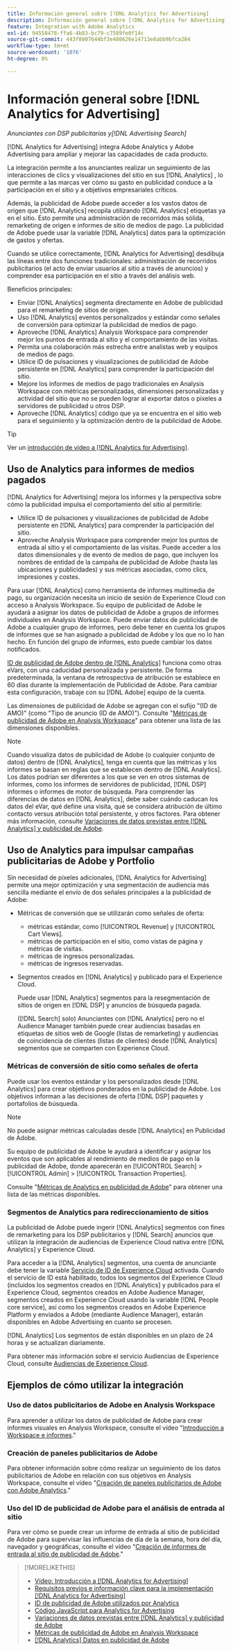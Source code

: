 ```yaml
---
title: Información general sobre [!DNL Analytics for Advertising]
description: Información general sobre [!DNL Analytics for Advertising]
feature: Integration with Adobe Analytics
exl-id: 94558478-ffa6-4b83-bc79-c7589fe0f14c
source-git-commit: 443f8907644bf3e480626e14713e8abb9bfca284
workflow-type: tm+mt
source-wordcount: '1076'
ht-degree: 0%

---
```


# Información general sobre [!DNL Analytics for Advertising]

*Anunciantes con DSP publicitarias y[!DNL Advertising Search]*

[!DNL Analytics for Advertising] integra Adobe Analytics y Adobe Advertising para ampliar y mejorar las capacidades de cada producto.

La integración permite a los anunciantes realizar un seguimiento de las interacciones de clics y visualizaciones del sitio en sus [!DNL Analytics] , lo que permite a las marcas ver cómo su gasto en publicidad conduce a la participación en el sitio y a objetivos empresariales críticos.

Además, la publicidad de Adobe puede acceder a los vastos datos de origen que [!DNL Analytics] recopila utilizando [!DNL Analytics] etiquetas ya en el sitio. Esto permite una administración de recorridos más sólida, remarketing de origen e informes de sitio de medios de pago. La publicidad de Adobe puede usar la variable [!DNL Analytics] datos para la optimización de gastos y ofertas.

Cuando se utilice correctamente, [!DNL Analytics for Advertising] desdibuja las líneas entre dos funciones tradicionales: administración de recorridos publicitarios (el acto de enviar usuarios al sitio a través de anuncios) y comprender esa participación en el sitio a través del análisis web.

Beneficios principales:

* Enviar [!DNL Analytics] segmenta directamente en Adobe de publicidad para el remarketing de sitios de origen.
* Uso [!DNL Analytics] eventos personalizados y estándar como señales de conversión para optimizar la publicidad de medios de pago.
* Aproveche [!DNL Analytics] Analysis Workspace para comprender mejor los puntos de entrada al sitio y el comportamiento de las visitas.
* Permita una colaboración más estrecha entre analistas web y equipos de medios de pago.
* Utilice ID de pulsaciones y visualizaciones de publicidad de Adobe persistente en [!DNL Analytics] para comprender la participación del sitio.
* Mejore los informes de medios de pago tradicionales en Analysis Workspace con métricas personalizadas, dimensiones personalizadas y actividad del sitio que no se pueden lograr al exportar datos o píxeles a servidores de publicidad u otros DSP.
* Aproveche [!DNL Analytics] código que ya se encuentra en el sitio web para el seguimiento y la optimización dentro de la publicidad de Adobe.

>[!TIP]
>
> Ver un [introducción de vídeo a [!DNL Analytics for Advertising]](https://experienceleague.adobe.com/docs/advertising-learn/tutorials/analytics/intro-a4adc.html?lang=en#analytics).

## Uso de Analytics para informes de medios pagados

[!DNL Analytics for Advertising] mejora los informes y la perspectiva sobre cómo la publicidad impulsa el comportamiento del sitio al permitirle:

* Utilice ID de pulsaciones y visualizaciones de publicidad de Adobe persistente en [!DNL Analytics] para comprender la participación del sitio.
* Aproveche Analysis Workspace para comprender mejor los puntos de entrada al sitio y el comportamiento de las visitas. Puede acceder a los datos dimensionales y de evento de medios de pago, que incluyen los nombres de entidad de la campaña de publicidad de Adobe (hasta las ubicaciones y publicidades) y sus métricas asociadas, como clics, impresiones y costes.

Para usar [!DNL Analytics] como herramienta de informes multimedia de pago, su organización necesita un inicio de sesión de Experience Cloud con acceso a Analysis Workspace. Su equipo de publicidad de Adobe le ayudará a asignar los datos de publicidad de Adobe a grupos de informes individuales en Analysis Workspace. Puede enviar datos de publicidad de Adobe a cualquier grupo de informes, pero debe tener en cuenta los grupos de informes que se han asignado a publicidad de Adobe y los que no lo han hecho. En función del grupo de informes, esto puede cambiar los datos notificados.

[ID de publicidad de Adobe dentro de [!DNL Analytics]](ids.md) funciona como otras eVars, con una caducidad personalizada y persistente. De forma predeterminada, la ventana de retrospectiva de atribución se establece en 60 días durante la implementación de Publicidad de Adobe. Para cambiar esta configuración, trabaje con su [!DNL Adobe] equipo de la cuenta.

Las dimensiones de publicidad de Adobe se agregan con el sufijo &quot;(ID de AMO)&quot; (como &quot;Tipo de anuncio (ID de AMO)&quot;). Consulte &quot;[Métricas de publicidad de Adobe en Analysis Workspace](advertising-metrics-in-analytics.md)&quot; para obtener una lista de las dimensiones disponibles.

>[!NOTE]
>
> Cuando visualiza datos de publicidad de Adobe (o cualquier conjunto de datos) dentro de [!DNL Analytics], tenga en cuenta que las métricas y los informes se basan en reglas que se establecen dentro de [!DNL Analytics]. Los datos podrían ser diferentes a los que se ven en otros sistemas de informes, como los informes de servidores de publicidad, [!DNL DSP] informes o informes de motor de búsqueda. Para comprender las diferencias de datos en [!DNL Analytics], debe saber cuándo caducan los datos del eVar, qué define una visita, qué se considera atribución de último contacto versus atribución total persistente, y otros factores. Para obtener más información, consulte [Variaciones de datos previstas entre [!DNL Analytics] y publicidad de Adobe](data-variances.md).

## Uso de Analytics para impulsar campañas publicitarias de Adobe y Portfolio

Sin necesidad de píxeles adicionales, [!DNL Analytics for Advertising] permite una mejor optimización y una segmentación de audiencia más sencilla mediante el envío de dos señales principales a la publicidad de Adobe:

* Métricas de conversión que se utilizarán como señales de oferta:
   * métricas estándar, como [!UICONTROL Revenue] y [!UICONTROL Cart Views].
   * métricas de participación en el sitio, como vistas de página y métricas de visitas.
   * métricas de ingresos personalizadas.
   * métricas de ingresos reservadas.
* Segmentos creados en [!DNL Analytics] y publicado para el Experience Cloud.

   Puede usar [!DNL Analytics] segmentos para la resegmentación de sitios de origen en [!DNL DSP] y anuncios de búsqueda pagada.

   ([!DNL Search] solo) Anunciantes con [!DNL Analytics] pero no el Audience Manager también puede crear audiencias basadas en etiquetas de sitios web de Google (listas de remarketing) y audiencias de coincidencia de clientes (listas de clientes) desde [!DNL Analytics] segmentos que se comparten con Experience Cloud.

### Métricas de conversión de sitio como señales de oferta

Puede usar los eventos estándar y los personalizados desde [!DNL Analytics] para crear objetivos ponderados en la publicidad de Adobe. Los objetivos informan a las decisiones de oferta [!DNL DSP] paquetes y portafolios de búsqueda.

>[!NOTE]
>
> No puede asignar métricas calculadas desde [!DNL Analytics] en Publicidad de Adobe.

Su equipo de publicidad de Adobe le ayudará a identificar y asignar los eventos que son aplicables al rendimiento de medios de pago en la publicidad de Adobe, donde aparecerán en [!UICONTROL Search] > [!UICONTROL Admin] > [!UICONTROL Transaction Properties].

Consulte &quot;[Métricas de Analytics en publicidad de Adobe](analytics-data-in-advertising.md)&quot; para obtener una lista de las métricas disponibles.

### Segmentos de Analytics para redireccionamiento de sitios

La publicidad de Adobe puede ingerir [!DNL Analytics] segmentos con fines de remarketing para los DSP publicitarios y [!DNL Search] anuncios que utilizan la integración de audiencias de Experience Cloud nativa entre [!DNL Analytics] y Experience Cloud.

Para acceder a la [!DNL Analytics] segmentos, una cuenta de anunciante debe tener la variable [Servicio de ID de Experience Cloud](https://experienceleague.adobe.com/docs/id-service/using/home.html) activada. Cuando el servicio de ID está habilitado, todos los segmentos del Experience Cloud (incluidos los segmentos creados en [!DNL Analytics] y publicados para el Experience Cloud, segmentos creados en Adobe Audience Manager, segmentos creados en Experience Cloud usando la variable [!DNL People core service], así como los segmentos creados en Adobe Experience Platform y enviados a Adobe (mediante Audience Manager), estarán disponibles en Adobe Advertising en cuanto se procesen.

[!DNL Analytics] Los segmentos de están disponibles en un plazo de 24 horas y se actualizan diariamente.

Para obtener más información sobre el servicio Audiencias de Experience Cloud, consulte [Audiencias de Experience Cloud](https://experienceleague.adobe.com/docs/core-services/interface/audiences/audience-library.html).

## Ejemplos de cómo utilizar la integración

### Uso de datos publicitarios de Adobe en Analysis Workspace

Para aprender a utilizar los datos de publicidad de Adobe para crear informes visuales en Analysis Workspace, consulte el vídeo &quot;[Introducción a Workspace e informes](https://experienceleague.adobe.com/docs/advertising-learn/tutorials/analytics/analytics-analysis-workspace-a4adc.html).&quot;

### Creación de paneles publicitarios de Adobe

Para obtener información sobre cómo realizar un seguimiento de los datos publicitarios de Adobe en relación con sus objetivos en Analysis Workspace, consulte el vídeo &quot;[Creación de paneles publicitarios de Adobe con Adobe Analytics](https://experienceleague.adobe.com/docs/advertising-learn/tutorials/analytics/analytics-dashboards-a4adc.html).&quot;

### Uso del ID de publicidad de Adobe para el análisis de entrada al sitio

Para ver cómo se puede crear un informe de entrada al sitio de publicidad de Adobe para supervisar las influencias de día de la semana, hora del día, navegador y geográficas, consulte el vídeo &quot;[Creación de informes de entrada al sitio de publicidad de Adobe](https://experienceleague.adobe.com/docs/advertising-learn/tutorials/analytics/analytics-site-entry-a4adc.html).&quot;

>[!MORELIKETHIS]
>
>* [Vídeo: Introducción a [!DNL Analytics for Advertising]](https://experienceleague.adobe.com/docs/advertising-learn/tutorials/analytics/intro-a4adc.html)
>* [Requisitos previos e información clave para la implementación [!DNL Analytics for Advertising]](prerequisites.md)
>* [ID de publicidad de Adobe utilizados por Analytics](ids.md)
>* [Código JavaScript para Analytics for Advertising](/help/integrations/analytics/javascript.md)
>* [Variaciones de datos previstas entre [!DNL Analytics] y publicidad de Adobe](data-variances.md)
>* [Métricas de publicidad de Adobe en Analysis Workspace](/help/integrations/analytics/advertising-metrics-in-analytics.md)
>* [[!DNL Analytics] Datos en publicidad de Adobe](/help/integrations/analytics/analytics-data-in-advertising.md)

